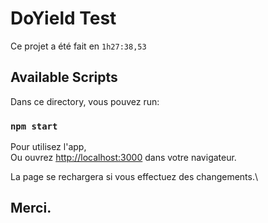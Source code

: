 # DoYield Test

Ce projet a été fait en `1h27:38,53`

## Available Scripts

Dans ce directory, vous pouvez run:

### `npm start`

Pour utilisez l'app,\
Ou ouvrez [http://localhost:3000](http://localhost:3000) dans votre navigateur.

La page se rechargera si vous effectuez des changements.\


## Merci.